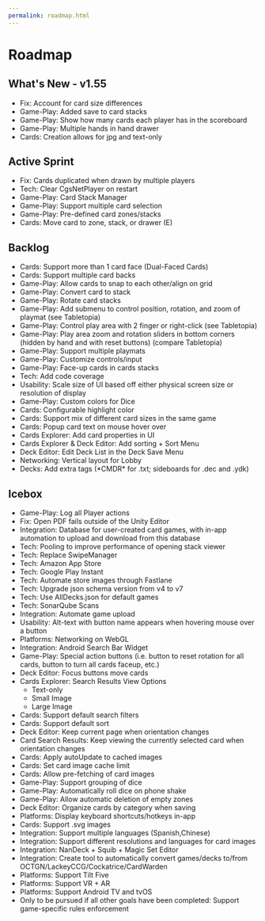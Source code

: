 ```yaml
---
permalink: roadmap.html
---
```


# Roadmap

## What's New - v1.55
- Fix: Account for card size differences
- Game-Play: Added save to card stacks
- Game-Play: Show how many cards each player has in the scoreboard
- Game-Play: Multiple hands in hand drawer
- Cards: Creation allows for jpg and text-only

## Active Sprint
- Fix: Cards duplicated when drawn by multiple players
- Tech: Clear CgsNetPlayer on restart
- Game-Play: Card Stack Manager
- Game-Play: Support multiple card selection
- Game-Play: Pre-defined card zones/stacks
- Cards: Move card to zone, stack, or drawer (E)

## Backlog
- Cards: Support more than 1 card face (Dual-Faced Cards)
- Cards: Support multiple card backs
- Game-Play: Allow cards to snap to each other/align on grid
- Game-Play: Convert card to stack
- Game-Play: Rotate card stacks
- Game-Play: Add submenu to control position, rotation, and zoom of playmat (see Tabletopia)
- Game-Play: Control play area with 2 finger or right-click (see Tabletopia)
- Game-Play: Play area zoom and rotation sliders in bottom corners (hidden by hand and with reset buttons) (compare Tabletopia)
- Game-Play: Support multiple playmats
- Game-Play: Customize controls/input
- Game-Play: Face-up cards in cards stacks
- Tech: Add code coverage
- Usability: Scale size of UI based off either physical screen size or resolution of display
- Game-Play: Custom colors for Dice
- Cards: Configurable highlight color
- Cards: Support mix of different card sizes in the same game
- Cards: Popup card text on mouse hover over
- Cards Explorer: Add card properties in UI
- Cards Explorer & Deck Editor: Add sorting + Sort Menu
- Deck Editor: Edit Deck List in the Deck Save Menu
- Networking: Vertical layout for Lobby
- Decks: Add extra tags (\*CMDR\* for .txt; sideboards for .dec and .ydk) 

## Icebox
- Game-Play: Log all Player actions
- Fix: Open PDF fails outside of the Unity Editor
- Integration: Database for user-created card games, with in-app automation to upload and download from this database
- Tech: Pooling to improve performance of opening stack viewer
- Tech: Replace SwipeManager
- Tech: Amazon App Store
- Tech: Google Play Instant
- Tech: Automate store images through Fastlane
- Tech: Upgrade json schema version from v4 to v7
- Tech: Use AllDecks.json for default games
- Tech: SonarQube Scans
- Integration: Automate game upload
- Usability: Alt-text with button name appears when hovering mouse over a button
- Platforms: Networking on WebGL
- Integration: Android Search Bar Widget
- Game-Play: Special action buttons (i.e. button to reset rotation for all cards, button to turn all cards faceup, etc.)
- Deck Editor: Focus buttons move cards
- Cards Explorer: Search Results View Options
  - Text-only
  - Small Image
  - Large Image
- Cards: Support default search filters
- Cards: Support default sort
- Deck Editor: Keep current page when orientation changes
- Card Search Results: Keep viewing the currently selected card when orientation changes
- Cards: Apply autoUpdate to cached images
- Cards: Set card image cache limit
- Cards: Allow pre-fetching of card images
- Game-Play: Support grouping of dice
- Game-Play: Automatically roll dice on phone shake
- Game-Play: Allow automatic deletion of empty zones
- Deck Editor: Organize cards by category when saving
- Platforms: Display keyboard shortcuts/hotkeys in-app
- Cards: Support .svg images
- Integration: Support multiple languages (Spanish,Chinese)
- Integration: Support different resolutions and languages for card images
- Integration: NanDeck + Squib + Magic Set Editor
- Integration: Create tool to automatically convert games/decks to/from OCTGN/LackeyCCG/Cockatrice/CardWarden
- Platforms: Support Tilt Five
- Platforms: Support VR + AR
- Platforms: Support Android TV and tvOS
- Only to be pursued if all other goals have been completed: Support game-specific rules enforcement
